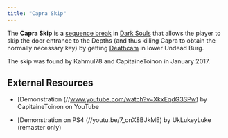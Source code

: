 ```yaml
---
title: "Capra Skip"
---
```


The **Capra Skip** is a [sequence break](/sequence-break) in [Dark Souls](/darksouls) that allows the player to skip the door entrance to the Depths (and thus killing Capra to obtain the normally necessary key) by getting [Deathcam](/darksouls/deathcam) in lower Undead Burg.

The skip was found by Kahmul78 and CapitaineToinon in January 2017.

## External Resources

- [Demonstration (//www.youtube.com/watch?v=XkxEqdG3SPw) by CapitaineToinon on YouTube

* [Demonstration on PS4 (//youtu.be/7_onX8BJkME) by UkLukeyLuke (remaster only)

